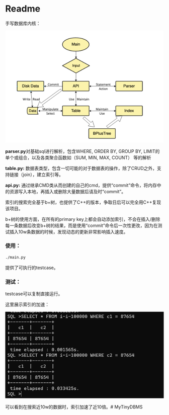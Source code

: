 # Readme

手写数据库内核：

![结构图](./resources/结构图.png)

**parser.py**对基础sql进行解析，包含WHERE, ORDER BY, GROUP BY, LIMIT的单个或组合，以及各类聚合函数如（SUM, MIN, MAX, COUNT） 等的解析

**table.py:** 数据表类型，包含一切可能的对于数据表的操作，除了CRUD之外，支持链接（join），建立索引等。

**api.py:** 通过继承CMD类从而创建的自己的cmd，提供“commit”命令，将内存中的资源写入本地，再插入或删除大量数据后请及时“commit”。

索引的搜索完全基于b+树，也提供了C++的版本，争取日后可以完全用C++复现该项目。

b+树的使用方面，在所有的primary key上都会自动添加索引，不会在插入/删除每一条数据后改变b+树的结果，而是使用“commit”命令后一次性更改，因为在测试插入10w条数据的时候，发现动态的更新非常影响插入速度。

### 使用：

```cmd
./main.py
```

提供了可执行的testcase。

### 测试：

testcase可以复制直接运行。

这里展示索引的加速：

![索引](./resources/索引.png)

可以看到在搜索近10w的数据时，索引加速了近10倍。# MyTinyDBMS
